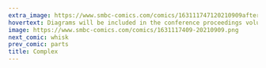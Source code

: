 ```yaml
---
extra_image: https://www.smbc-comics.com/comics/163111747120210909after.png
hovertext: Diagrams will be included in the conference proceedings volume.
image: https://www.smbc-comics.com/comics/1631117409-20210909.png
next_comic: whisk
prev_comic: parts
title: Complex
---
```



